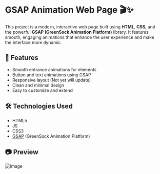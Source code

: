 # GSAP Animation Web Page 🎬✨

This project is a modern, interactive web page built using **HTML**, **CSS**, and the powerful **GSAP (GreenSock Animation Platform)** library. It features smooth, engaging animations that enhance the user experience and make the interface more dynamic.

## 🚀 Features

- Smooth entrance animations for elements
- Button and text animations using GSAP
- Responsive layout (Not yet will update)
- Clean and minimal design
- Easy to customize and extend

## 🛠 Technologies Used

- HTML5
- JS
- CSS3
- [GSAP](https://greensock.com/gsap/) (GreenSock Animation Platform)

## 📷 Preview

![image](https://github.com/user-attachments/assets/1b6c2de6-e28e-4f79-bdd7-644f31bf33dd)



